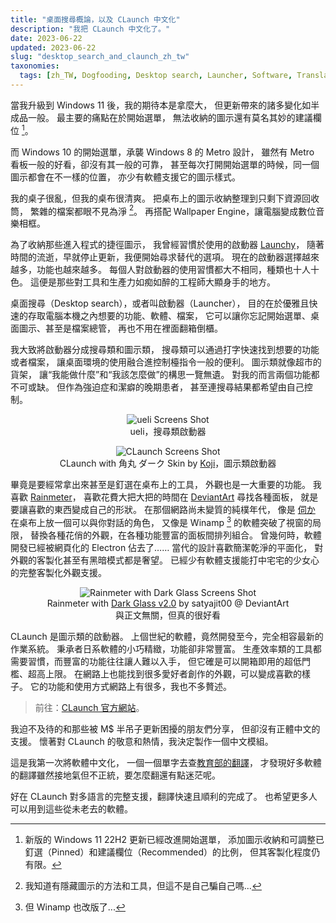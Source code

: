 ```yaml
---
title: "桌面搜尋概論，以及 CLaunch 中文化"
description: "我把 CLaunch 中文化了。"
date: 2023-06-22
updated: 2023-06-22
slug: "desktop_search_and_claunch_zh_tw"
taxonomies:
  tags: [zh_TW, Dogfooding, Desktop search, Launcher, Software, Translation]
---
```


<!-- # CLaunch 中文化 -->

<!-- > 我把 CLaunch 中文化了。 -->

當我升級到 Windows 11 後，我的期待本是拿麼大，
但更新帶來的諸多變化如半成品一般。
最主要的痛點在於開始選單，
無法收納的圖示還有莫名其妙的建議欄位 [^1]。

[^1]: 新版的 Windows 11 22H2 更新已經改進開始選單，
      添加圖示收納和可調整已釘選（Pinned）和建議欄位（Recommended）的比例，
      但其客製化程度仍有限。

而 Windows 10 的開始選單，承襲 Windows 8 的 Metro 設計，
雖然有 Metro 看板一般的好看，卻沒有其一般的可靠，
甚至每次打開開始選單的時候，同一個圖示都會在不一樣的位置，
亦少有軟體支援它的圖示樣式。

我的桌子很亂，但我的桌布很清爽。
把桌布上的圖示收納整理到只剩下資源回收筒，
繁雜的檔案都眼不見為淨 [^2]。
再搭配 Wallpaper Engine，讓電腦變成數位音樂相框。

[^2]: 我知道有隱藏圖示的方法和工具，但這不是自己騙自己嗎...

為了收納那些進入程式的捷徑圖示，
我曾經習慣於使用的啟動器 [Launchy][]，
隨著時間的流逝，早就停止更新，我便開始尋求替代的選項。
現在的啟動器選擇越來越多，功能也越來越多。
每個人對啟動器的使用習慣都大不相同，種類也十人十色。
這便是那些對工具和生產力如痴如醉的工程師大顯身手的地方。

[Launchy]: https://www.launchy.net/

桌面搜尋（Desktop search），或者叫啟動器（Launcher），
目的在於優雅且快速的存取電腦本機之內想要的功能、軟體、檔案，
它可以讓你忘記開始選單、桌面圖示、甚至是檔案總管，
再也不用在裡面翻箱倒櫃。

我大致將啟動器分成搜尋類和圖示類，
搜尋類可以通過打字快速找到想要的功能或者檔案，
讓桌面環境的使用融合進控制檯指令一般的便利。
圖示類就像超市的貨架，
讓“我能做什麼”和“我該怎麼做”的構思一覽無遺。
對我的而言兩個功能都不可或缺。
但作為強迫症和潔癖的晚期患者，
甚至連搜尋結果都希望由自己控制。

<figure style="text-align: center;">
<img src="/images/posts/Desktop_Search_And_CLaunch_ZH_TW/ueli.png" alt="ueli Screens Shot" title="ueli Screens Shot">
<figcaption>ueli，搜尋類啟動器</figcaption>
</figure>

<figure style="text-align: center;">
<img src="/images/posts/Desktop_Search_And_CLaunch_ZH_TW/CLaunch.png" alt="CLaunch Screens Shot" title="CLaunch Screens Shot">
<figcaption>CLaunch with 角丸 ダーク Skin by <a href="http://shirosai.web.fc2.com/claunch/">Koji</a>，圖示類啟動器</figcaption>
</figure>

畢竟是要經常拿出來甚至是釘選在桌布上的工具，
外觀也是一大重要的功能。
我喜歡 [Rainmeter][]，
喜歡花費大把大把的時間在 [DeviantArt][] 尋找各種面板，
就是要讓喜歡的東西變成自己的形狀。
在那個網路尚未變質的純樸年代，
像是 [伺か][SSP] 在桌布上放一個可以與你對話的角色，
又像是 Winamp [^3] 的軟體突破了視窗的局限，
替換各種花俏的外觀，在各種功能豐富的面板間排列組合。
曾幾何時，軟體開發已經被網頁化的 Electron 佔去了……
當代的設計喜歡簡潔乾淨的平面化，
對外觀的客製化甚至有黑暗模式都是奢望。
已經少有軟體支援能打中宅宅的少女心的完整客製化外觀支援。

[Rainmeter]: https://www.rainmeter.net/
[DeviantArt]: https://www.deviantart.com/
[SSP]: https://ssp.shillest.net/
[^3]: 但 Winamp 也改版了...

<figure style="text-align: center;">
<img src="/images/posts/Desktop_Search_And_CLaunch_ZH_TW/Rainmeter_Dark-Glass.png" alt="Rainmeter with Dark Glass Screens Shot" title="Rainmeter with Dark Glass Screens Shot">
<figcaption>Rainmeter with <a href="https://www.deviantart.com/satyajit00/art/Dark-Glass-v2-0-489000220">Dark Glass v2.0</a> by satyajit00 @ DeviantArt<br/>與正文無關，但真的很好看</figcaption>
</figure>

CLaunch 是圖示類的啟動器。
上個世紀的軟體，竟然開發至今，完全相容最新的作業系統。
秉承者日系軟體的小巧精緻，功能卻非常豐富。
生產效率類的工具都需要習慣，而豐富的功能往往讓人難以入手，
但它確是可以開箱即用的超低門檻、超高上限。
在網路上也能找到很多愛好者創作的外觀，可以變成喜歡的樣子。
它的功能和使用方式網路上有很多，我也不多贅述。

> 前往：[CLaunch 官方網站](https://hp.vector.co.jp/authors/VA018351/en/claunch.html)。

我迫不及待的和那些被 M$ 半吊子更新困擾的朋友們分享，
但卻沒有正體中文的支援。
懷著對 CLaunch 的敬意和熱情，我決定製作一個中文模組。

這是我第一次將軟體中文化，
一個一個單字去查[教育部的翻譯](https://terms.naer.edu.tw/)，
才發現好多軟體的翻譯雖然接地氣但不正統，要怎麼翻還有點迷茫呢。

好在 CLaunch 對多語言的完整支援，翻譯快速且順利的完成了。
也希望更多人可以用到這些從未老去的軟體。

